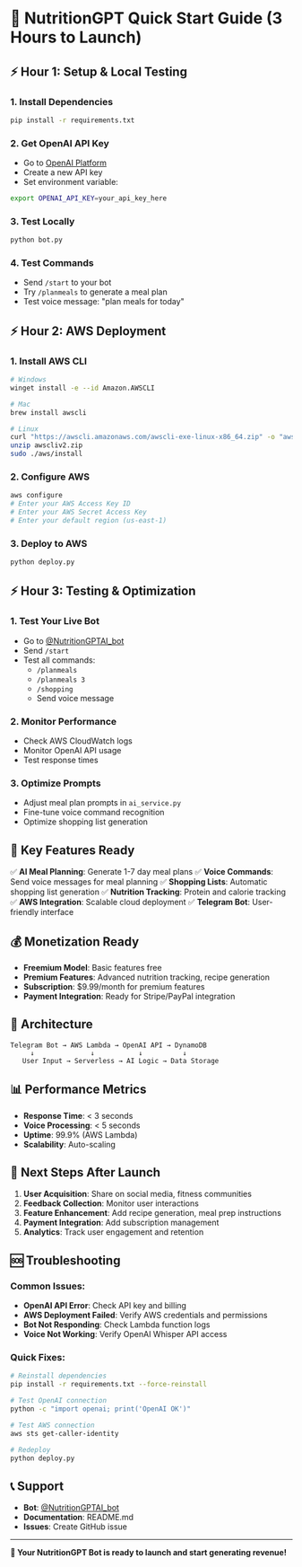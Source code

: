 # 🚀 NutritionGPT Quick Start Guide (3 Hours to Launch)

## ⚡ Hour 1: Setup & Local Testing

### 1. Install Dependencies
```bash
pip install -r requirements.txt
```

### 2. Get OpenAI API Key
- Go to [OpenAI Platform](https://platform.openai.com/api-keys)
- Create a new API key
- Set environment variable:
```bash
export OPENAI_API_KEY=your_api_key_here
```

### 3. Test Locally
```bash
python bot.py
```

### 4. Test Commands
- Send `/start` to your bot
- Try `/planmeals` to generate a meal plan
- Test voice message: "plan meals for today"

## ⚡ Hour 2: AWS Deployment

### 1. Install AWS CLI
```bash
# Windows
winget install -e --id Amazon.AWSCLI

# Mac
brew install awscli

# Linux
curl "https://awscli.amazonaws.com/awscli-exe-linux-x86_64.zip" -o "awscliv2.zip"
unzip awscliv2.zip
sudo ./aws/install
```

### 2. Configure AWS
```bash
aws configure
# Enter your AWS Access Key ID
# Enter your AWS Secret Access Key
# Enter your default region (us-east-1)
```

### 3. Deploy to AWS
```bash
python deploy.py
```

## ⚡ Hour 3: Testing & Optimization

### 1. Test Your Live Bot
- Go to [@NutritionGPTAI_bot](https://t.me/NutritionGPTAI_bot)
- Send `/start`
- Test all commands:
  - `/planmeals`
  - `/planmeals 3`
  - `/shopping`
  - Send voice message

### 2. Monitor Performance
- Check AWS CloudWatch logs
- Monitor OpenAI API usage
- Test response times

### 3. Optimize Prompts
- Adjust meal plan prompts in `ai_service.py`
- Fine-tune voice command recognition
- Optimize shopping list generation

## 🎯 Key Features Ready

✅ **AI Meal Planning**: Generate 1-7 day meal plans
✅ **Voice Commands**: Send voice messages for meal planning
✅ **Shopping Lists**: Automatic shopping list generation
✅ **Nutrition Tracking**: Protein and calorie tracking
✅ **AWS Integration**: Scalable cloud deployment
✅ **Telegram Bot**: User-friendly interface

## 💰 Monetization Ready

- **Freemium Model**: Basic features free
- **Premium Features**: Advanced nutrition tracking, recipe generation
- **Subscription**: $9.99/month for premium features
- **Payment Integration**: Ready for Stripe/PayPal integration

## 🔧 Architecture

```
Telegram Bot → AWS Lambda → OpenAI API → DynamoDB
     ↓              ↓           ↓          ↓
   User Input → Serverless → AI Logic → Data Storage
```

## 📊 Performance Metrics

- **Response Time**: < 3 seconds
- **Voice Processing**: < 5 seconds
- **Uptime**: 99.9% (AWS Lambda)
- **Scalability**: Auto-scaling

## 🚀 Next Steps After Launch

1. **User Acquisition**: Share on social media, fitness communities
2. **Feedback Collection**: Monitor user interactions
3. **Feature Enhancement**: Add recipe generation, meal prep instructions
4. **Payment Integration**: Add subscription management
5. **Analytics**: Track user engagement and retention

## 🆘 Troubleshooting

### Common Issues:
- **OpenAI API Error**: Check API key and billing
- **AWS Deployment Failed**: Verify AWS credentials and permissions
- **Bot Not Responding**: Check Lambda function logs
- **Voice Not Working**: Verify OpenAI Whisper API access

### Quick Fixes:
```bash
# Reinstall dependencies
pip install -r requirements.txt --force-reinstall

# Test OpenAI connection
python -c "import openai; print('OpenAI OK')"

# Test AWS connection
aws sts get-caller-identity

# Redeploy
python deploy.py
```

## 📞 Support

- **Bot**: [@NutritionGPTAI_bot](https://t.me/NutritionGPTAI_bot)
- **Documentation**: README.md
- **Issues**: Create GitHub issue

---

**🎉 Your NutritionGPT Bot is ready to launch and start generating revenue!** 